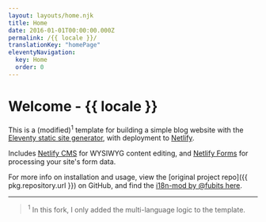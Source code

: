 ```yaml
---
layout: layouts/home.njk
title: Home
date: 2016-01-01T00:00:00.000Z
permalink: /{{ locale }}/
translationKey: "homePage"
eleventyNavigation:
  key: Home
  order: 0
---
```


# Welcome - {{ locale }}

This is a (modified)<sup>1</sup> template for building a simple blog website with the [Eleventy static site generator](https://www.11ty.io), with deployment to [Netlify](https://www.netlify.com).

Includes [Netlify CMS](https://www.netlifycms.org) for WYSIWYG content editing, and [Netlify Forms](https://www.netlify.com/docs/form-handling) for processing your site's form data.

For more info on installation and usage, view the [original project repo]({{ pkg.repository.url }}) on GitHub, and find the [i18n-mod by @fubits here](https://github.com/fubits1/11ty-multilang-i18n).

---

> <sup>1</sup> In this fork, I only added the multi-language logic to the template.
